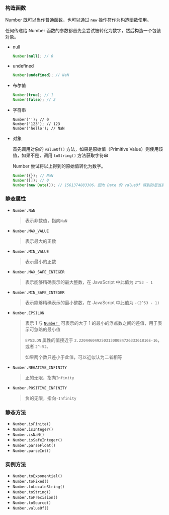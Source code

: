 ### 构造函数

Number 既可以当作普通函数，也可以通过 `new` 操作符作为构造函数使用。

任何传递给 Number 函数的参数都首先会尝试被转化为数字，然后构造一个包装对象。

- null

  ```js
  Number(null); // 0
  ```

- undefined

  ```js
  Number(undefined); // NaN
  ```

- 布尔值

  ```js
  Number(true); // 1
  Number(false); // 2
  ```

- 字符串

  ```jss
  Number(''); // 0
  Number('123'); // 123
  Number('hello'); // NaN
  ```

- 对象

  首先调用对象的 `valueOf()` 方法，如果是原始值（Primitive Value）则使用该值，如果不是，调用 `toString()` 方法获取字符串

  Number 尝试将以上得到的原始值转化为数字。

  ```js
  Number({}); // NaN
  Number([]); // 0
  Number(new Date()); // 1561374883306，因为 Date 的 valueOf 得到的是当前的时间戳
  ```



### 静态属性

- `Number.NaN`

  > 表示非数值，指向`NaN`

- `Number.MAX_VALUE`

  > 表示最大的正数

- `Number.MIN_VALUE`

  > 表示最小的正数

- `Number.MAX_SAFE_INTEGER`

  > 表示能够精确表示的最大整数，在 JavaScript 中此值为 `2^53 - 1`

- `Number.MIN_SAFE_INTEGER`

  > 表示能够精确表示的最小整数，在 JavaScript 中此值为 `-(2^53 - 1)`

- `Number.EPSILON`

  > 表示 1 与 [`Number `](https://developer.mozilla.org/zh-CN/docs/Web/JavaScript/Reference/Global_Objects/Number) 可表示的大于 1 的最小的浮点数之间的差值，用于表示可忽略的最小值
  >
  > `EPSILON` 属性的值接近于 `2.2204460492503130808472633361816E-16`，或者 `2^-52。`
  >
  > 如果两个数只差小于此值，可以近似认为二者相等

- `Number.NEGATIVE_INFINITY`

  > 正的无限，指向`Infinity`

- `Number.POSITIVE_INFINITY`

  > 负的无限，指向`-Infinity`



### 静态方法

- `Number.isFinite()`
- `Number.isInteger()`
- `Number.isNaN()`
- `Number.isSafeInteger()`
- `Number.parseFloat()`
- `Number.parseInt()`



### 实例方法

- `Number.toExponential()`
- `Number.toFixed()`
- `Number.toLocaleString()`
- `Number.toString()`
- `Number.toPrecision()`
- `Number.toSource()`
- `Number.valueOf()`